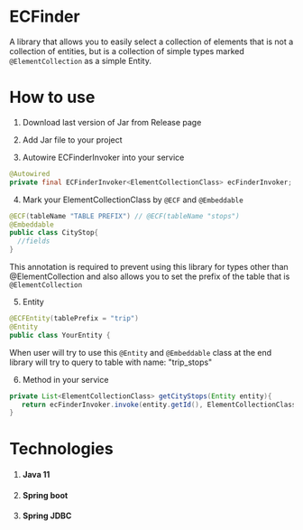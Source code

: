 # ECFinder
 A library that allows you to easily select a collection of elements that is not a collection of entities, but is a collection of simple types marked ```@ElementCollection``` as a simple Entity.
 
# How to use
1. Download last version of Jar from Release page

2. Add Jar file to your project

3. Autowire ECFinderInvoker into your service
```java
@Autowired
private final ECFinderInvoker<ElementCollectionClass> ecFinderInvoker;
```
4. Mark your ElementCollectionClass by ```@ECF``` and ```@Embeddable```
```java  
@ECF(tableName "TABLE PREFIX") // @ECF(tableName "stops")  
@Embeddable
public class CityStop{
  //fields
}
```
This annotation is required to prevent using this library for types other than @ElementCollection and also allows you to set the prefix of the table that is ```@ElementCollection```

5. Entity
```java
@ECFEntity(tablePrefix = "trip")
@Entity
public class YourEntity {
```
When user will try to use this ```@Entity``` and ```@Embeddable``` class at the end library will try to query to table with name: "trip_stops"

6. Method in your service
```java  
private List<ElementCollectionClass> getCityStops(Entity entity){
   return ecFinderInvoker.invoke(entity.getId(), ElementCollectionClass.class, EntityClass.class);
}
```


# Technologies
1. #### Java 11
2. #### Spring boot
3. #### Spring JDBC

